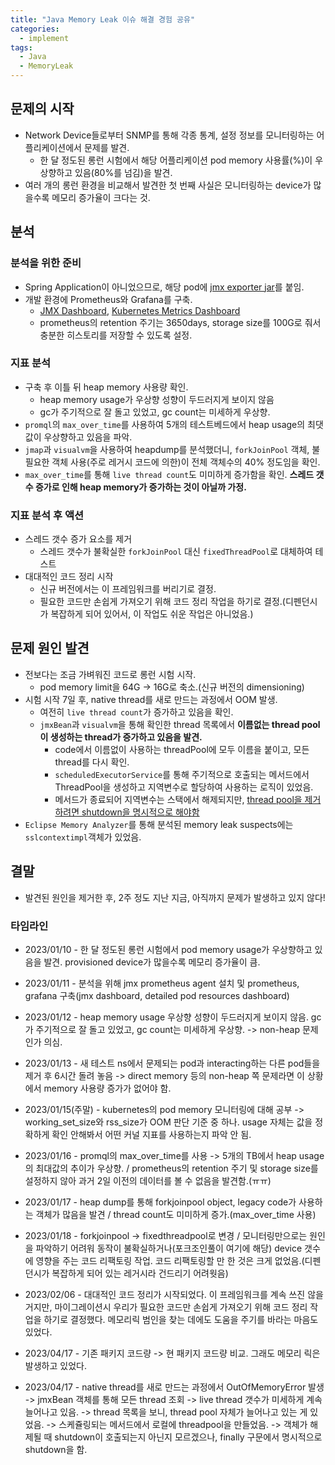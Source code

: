 ```yaml
---
title: "Java Memory Leak 이슈 해결 경험 공유"
categories:
  - implement
tags:
  - Java
  - MemoryLeak
---
```


## 문제의 시작
- Network Device들로부터 SNMP를 통해 각종 통계, 설정 정보를 모니터링하는 어플리케이션에서 문제를 발견.
  - 한 달 정도된 롱런 시험에서 해당 어플리케이션 pod memory 사용률(%)이 우상향하고 있음(80%를 넘김)을 발견.
- 여러 개의 롱런 환경을 비교해서 발견한 첫 번째 사실은 모니터링하는 device가 많을수록 메모리 증가율이 크다는 것.

## 분석
### 분석을 위한 준비
- Spring Application이 아니었으므로, 해당 pod에 [jmx exporter jar](https://github.com/prometheus/jmx_exporter)를 붙임.
- 개발 환경에 Prometheus와 Grafana를 구축.
  - [JMX Dashboard](https://grafana.com/grafana/dashboards/14845-jmx-dashboard-basic/), [Kubernetes Metrics Dashboard](https://grafana.com/grafana/dashboards/6417-kubernetes-cluster-prometheus/)
  - prometheus의 retention 주기는 3650days, storage size를 100G로 줘서 충분한 히스토리를 저장할 수 있도록 설정.

### 지표 분석
- 구축 후 이틀 뒤 heap memory 사용량 확인.
  - heap memory usage가 우상향 성향이 두드러지게 보이지 않음
  - gc가 주기적으로 잘 돌고 있었고, gc count는 미세하게 우상향. 
- ```promql```의 ```max_over_time```를 사용하여 5개의 테스트베드에서 heap usage의 최댓값이 우상향하고 있음을 파악.
- ```jmap```과 ```visualvm```을 사용하여 heapdump를 분석했더니, ```forkJoinPool``` 객체, 불필요한 객체 사용(주로 레거시 코드에 의한)이 전체 객체수의 40% 정도임을 확인.
- ```max_over_time```를 통해 ```live thread count```도 미미하게 증가함을 확인. **스레드 갯수 증가로 인해 heap memory가 증가하는 것이 아닐까 가정.**

### 지표 분석 후 액션
- 스레드 갯수 증가 요소를 제거
  - 스레드 갯수가 불확실한 ```forkJoinPool``` 대신 ```fixedThreadPool```로 대체하여 테스트
- 대대적인 코드 정리 시작
  - 신규 버전에서는 이 프레임워크를 버리기로 결정.
  - 필요한 코드만 손쉽게 가져오기 위해 코드 정리 작업을 하기로 결정.(디펜던시가 복잡하게 되어 있어서, 이 작업도 쉬운 작업은 아니었음.)

## 문제 원인 발견
- 전보다는 조금 가벼워진 코드로 롱런 시험 시작.
  - pod memory limit을 64G -> 16G로 축소.(신규 버전의 dimensioning)
- 시험 시작 7일 후, native thread를 새로 만드는 과정에서 OOM 발생.
  - 여전히 ```live thread count```가 증가하고 있음을 확인.
  - ```jmxBean```과 ```visualvm```을 통해 확인한 thread 목록에서 **이름없는 thread pool이 생성하는 thread가 증가하고 있음을 발견.**
    - code에서 이름없이 사용하는 threadPool에 모두 이름을 붙이고, 모든 thread를 다시 확인.
    - ```scheduledExecutorService```를 통해 주기적으로 호출되는 메서드에서 ThreadPool을 생성하고 지역변수로 할당하여 사용하는 로직이 있었음.
    - 메서드가 종료되어 지역변수는 스택에서 해제되지만, [thread pool을 제거하려면 shutdown을 명시적으로 해야함](https://www.baeldung.com/java-8-parallel-streams-custom-threadpool#bd-beware-of-the-memory-leak)
- ```Eclipse Memory Analyzer```를 통해 분석된 memory leak suspects에는 ```sslcontextimpl```객체가 있었음.

## 결말
- 발견된 원인을 제거한 후, 2주 정도 지난 지금, 아직까지 문제가 발생하고 있지 않다!


### 타임라인
* 2023/01/10 - 한 달 정도된 롱런 시험에서 pod memory usage가 우상향하고 있음을 발견. provisioned device가 많을수록 메모리 증가율이 큼.
    
* 2023/01/11 - 분석을 위해 jmx prometheus agent 설치 및 prometheus, grafana 구축(jmx dashboard, detailed pod resources dashboard)
    
* 2023/01/12 - heap memory usage 우상향 성향이 두드러지게 보이지 않음. gc가 주기적으로 잘 돌고 있었고, gc count는 미세하게 우상향. -&gt; non-heap 문제인가 의심.
    
* 2023/01/13 - 새 테스트 ns에서 문제되는 pod과 interacting하는 다른 pod들을 제거 후 6시간 돌려 놓음 -&gt; direct memory 등의 non-heap 쪽 문제라면 이 상황에서 memory 사용량 증가가 없어야 함.
    
* 2023/01/15(주말) - kubernetes의 pod memory 모니터링에 대해 공부 -&gt; working\_set\_size와 rss\_size가 OOM 판단 기준 중 하나. usage 자체는 값을 정확하게 확인 안해봐서 어떤 커널 지표를 사용하는지 파악 안 됨.
    
* 2023/01/16 - promql의 max\_over\_time를 사용 -&gt; 5개의 TB에서 heap usage의 최대값의 추이가 우상향. / prometheus의 retention 주기 및 storage size를 설정하지 않아 과거 2일 이전의 데이터를 볼 수 없음을 발견함.(ㅠㅠ)
    
* 2023/01/17 - heap dump를 통해 forkjoinpool object, legacy code가 사용하는 객체가 많음을 발견 / thread count도 미미하게 증가.(max\_over\_time 사용)
    
* 2023/01/18 - forkjoinpool -&gt; fixedthreadpool로 변경 / 모니터링만으로는 원인을 파악하기 어려워 동작이 불확실하거나(포크조인풀이 여기에 해당) device 갯수에 영향을 주는 코드 리팩토링 작업. 코드 리팩토링할 만 한 것은 크게 없었음.(디펜던시가 복잡하게 되어 있는 레거시라 건드리기 어려웟음)
    
* 2023/02/06 - 대대적인 코드 정리가 시작되었다. 이 프레임워크를 계속 쓰진 않을 거지만, 마이그레이션시 우리가 필요한 코드만 손쉽게 가져오기 위해 코드 정리 작업을 하기로 결정했다. 메모리릭 범인을 찾는 데에도 도움을 주기를 바라는 마음도 있었다.
    
* 2023/04/17 - 기존 패키지 코드량 -&gt; 현 패키지 코드량 비교. 그래도 메모리 릭은 발생하고 있었다.
    
* 2023/04/17 - native thread를 새로 만드는 과정에서 OutOfMemoryError 발생 -&gt; jmxBean 객체를 통해 모든 thread 조회 -&gt; live thread 갯수가 미세하게 계속 늘어나고 있음. -&gt; thread 목록을 보니, thread pool 자체가 늘어나고 있는 게 있었음. -&gt; 스케쥴링되는 메서드에서 로컬에 threadpool을 만들었음. -&gt; 객체가 해제될 때 shutdown이 호출되는지 아닌지 모르겠으나, finally 구문에서 명시적으로 shutdown을 함.